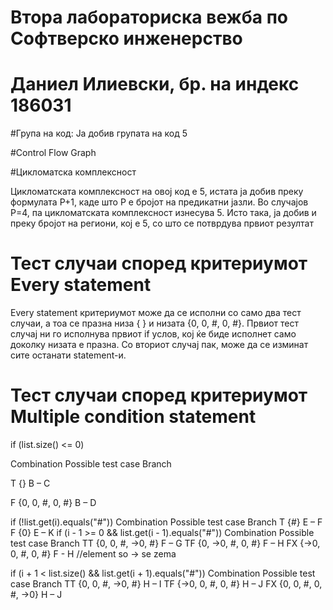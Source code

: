 # Втора лабораториска вежба по Софтверско инженерство
# Даниел Илиевски, бр. на индекс 186031

#Група на код:
Ја добив групата на код 5

#Control Flow Graph
![]()

#Цикломатска комплексност

Цикломатската комплексност на овој код е 5, истата ја добив преку формулата P+1, каде што P е бројот на предикатни јазли. Во случајoв P=4, па цикломатската комплексност изнесува 5. Исто така, ја добив и преку бројот на региони, кој е 5, со што се потврдува првиот резултат

# Тест случаи според критериумот Every statement
Every statement критериумот може да се исполни со само два тест случаи, а тоа се празна низа { } и низата {0, 0, #, 0, #}. Првиот тест случај ни го исполнува првиот if услов, кој ќе биде исполнет само доколку низата е празна. Со вториот случај пак, може да се изминат сите останати statement-и.

# Тест случаи според критериумот Multiple condition statement
 if (list.size() <= 0)
 
 Combination	  Possible test case	   Branch
 
 T	                   {}            B – C
 
 F	             {0, 0, #, 0, #}	     B – D

if (!list.get(i).equals("#"))
Combination	          Possible test case	          Branch
T	                           {#}	                   E – F
F	                           {0}	                   E – K
if (i - 1 >= 0 && list.get(i - 1).equals("#"))
Combination               	Possible test case	              Branch
TT	                         {0, 0, #, ->0, #}	              F – G
TF                           {0, ->0, #, 0, #}                F – H
FX	                         {->0, 0, #, 0, #}	              F - H
//element so -> se zema

if (i + 1 < list.size() && list.get(i + 1).equals("#"))
Combination                	Possible test case	              Branch
TT	                         {0, 0, #, ->0, #}	                H – I
TF	                         {->0, 0, #, 0, #}	                H – J
FX	                        {0, 0, #, 0, #, ->0}	              H – J






